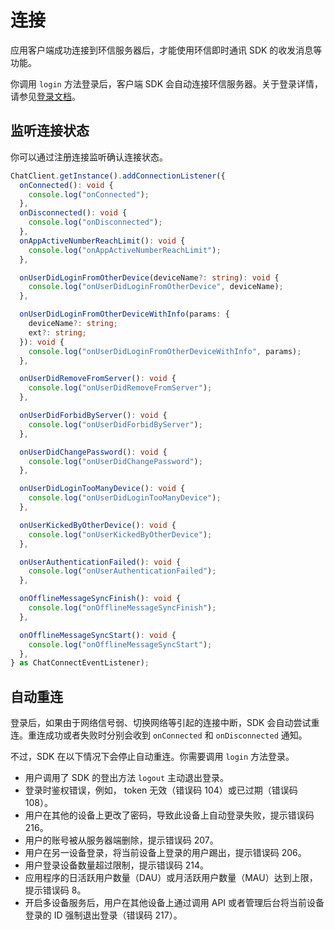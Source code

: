 # 连接

应用客户端成功连接到环信服务器后，才能使用环信即时通讯 SDK 的收发消息等功能。

你调用 `login` 方法登录后，客户端 SDK 会自动连接环信服务器。关于登录详情，请参见[登录文档](login.html)。

## 监听连接状态

你可以通过注册连接监听确认连接状态。

```typescript
ChatClient.getInstance().addConnectionListener({
  onConnected(): void {
    console.log("onConnected");
  },
  onDisconnected(): void {
    console.log("onDisconnected");
  },
  onAppActiveNumberReachLimit(): void {
    console.log("onAppActiveNumberReachLimit");
  },

  onUserDidLoginFromOtherDevice(deviceName?: string): void {
    console.log("onUserDidLoginFromOtherDevice", deviceName);
  },

  onUserDidLoginFromOtherDeviceWithInfo(params: {
    deviceName?: string;
    ext?: string;
  }): void {
    console.log("onUserDidLoginFromOtherDeviceWithInfo", params);
  },

  onUserDidRemoveFromServer(): void {
    console.log("onUserDidRemoveFromServer");
  },

  onUserDidForbidByServer(): void {
    console.log("onUserDidForbidByServer");
  },

  onUserDidChangePassword(): void {
    console.log("onUserDidChangePassword");
  },

  onUserDidLoginTooManyDevice(): void {
    console.log("onUserDidLoginTooManyDevice");
  },

  onUserKickedByOtherDevice(): void {
    console.log("onUserKickedByOtherDevice");
  },

  onUserAuthenticationFailed(): void {
    console.log("onUserAuthenticationFailed");
  },

  onOfflineMessageSyncFinish(): void {
    console.log("onOfflineMessageSyncFinish");
  },

  onOfflineMessageSyncStart(): void {
    console.log("onOfflineMessageSyncStart");
  },
} as ChatConnectEventListener);
```

## 自动重连

登录后，如果由于网络信号弱、切换网络等引起的连接中断，SDK 会自动尝试重连。重连成功或者失败时分别会收到 `onConnected` 和 `onDisconnected` 通知。

不过，SDK 在以下情况下会停止自动重连。你需要调用 `login` 方法登录。

- 用户调用了 SDK 的登出方法 `logout` 主动退出登录。
- 登录时鉴权错误，例如， token 无效（错误码 104）或已过期（错误码 108）。
- 用户在其他的设备上更改了密码，导致此设备上自动登录失败，提示错误码 216。
- 用户的账号被从服务器端删除，提示错误码 207。
- 用户在另一设备登录，将当前设备上登录的用户踢出，提示错误码 206。
- 用户登录设备数量超过限制，提示错误码 214。
- 应用程序的日活跃用户数量（DAU）或月活跃用户数量（MAU）达到上限，提示错误码 8。
- 开启多设备服务后，用户在其他设备上通过调用 API 或者管理后台将当前设备登录的 ID 强制退出登录（错误码 217）。
